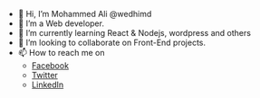 - 👋 Hi, I’m Mohammed Ali @wedhimd
- 👀 I’m a Web developer.
- 🌱 I’m currently learning React & Nodejs, wordpress and others
- 💞️ I’m looking to collaborate on Front-End projects.
- 📫 How to reach me on 
  * [Facebook](https://www.facebook.com/wedhimd)
  * [Twitter](https://www.twitter.com/wedhimd)
  * [LinkedIn](https://www.linkedin.com/in/mohammed-ali-hamed)

<!---
wedhimd/wedhimd is a ✨ special ✨ repository because its `README.md` (this file) appears on your GitHub profile.
You can click the Preview link to take a look at your changes.
--->
